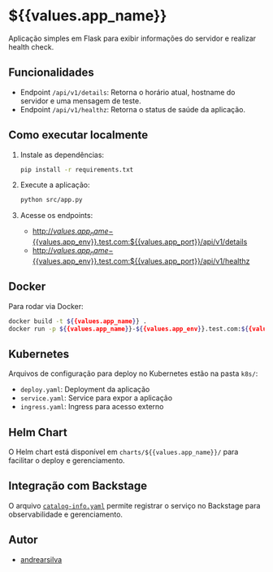 # ${{values.app_name}}

Aplicação simples em Flask para exibir informações do servidor e realizar health check.

## Funcionalidades

- Endpoint `/api/v1/details`: Retorna o horário atual, hostname do servidor e uma mensagem de teste.
- Endpoint `/api/v1/healthz`: Retorna o status de saúde da aplicação.

## Como executar localmente

1. Instale as dependências:
   ```sh
   pip install -r requirements.txt
   ```

2. Execute a aplicação:
   ```sh
   python src/app.py
   ```

3. Acesse os endpoints:
   - [http://${{values.app_name}}-${{values.app_env}}.test.com:${{values.app_port}}/api/v1/details](http://localhost:5000/api/v1/details)
   - [http://${{values.app_name}}-${{values.app_env}}.test.com:${{values.app_port}}/api/v1/healthz](http://localhost:5000/api/v1/healthz)

## Docker

Para rodar via Docker:

```sh
docker build -t ${{values.app_name}} .
docker run -p ${{values.app_name}}-${{values.app_env}}.test.com:${{values.app_port}} ${{values.app_name}}
```

## Kubernetes

Arquivos de configuração para deploy no Kubernetes estão na pasta `k8s/`:
- `deploy.yaml`: Deployment da aplicação
- `service.yaml`: Service para expor a aplicação
- `ingress.yaml`: Ingress para acesso externo

## Helm Chart

O Helm chart está disponível em `charts/${{values.app_name}}/` para facilitar o deploy e gerenciamento.

## Integração com Backstage

O arquivo [`catalog-info.yaml`](catalog-info.yaml) permite registrar o serviço no Backstage para observabilidade e gerenciamento.

## Autor

- [andrearsilva](https://github.com/andrearsilva)